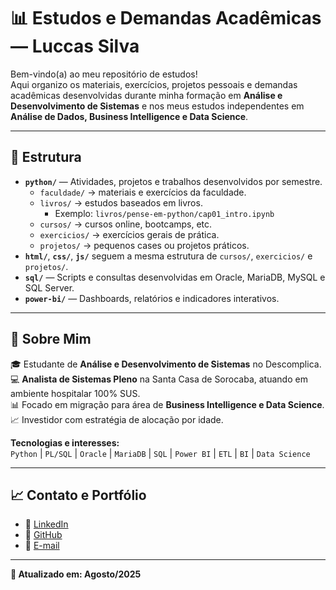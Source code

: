 # 📊 Estudos e Demandas Acadêmicas — Luccas Silva

Bem-vindo(a) ao meu repositório de estudos!  
Aqui organizo os materiais, exercícios, projetos pessoais e demandas acadêmicas desenvolvidas durante minha formação em **Análise e Desenvolvimento de Sistemas** e nos meus estudos independentes em **Análise de Dados, Business Intelligence e Data Science**.

---

## 📂 Estrutura

- **`python/`** — Atividades, projetos e trabalhos desenvolvidos por semestre.
  - `faculdade/` → materiais e exercícios da faculdade.
  - `livros/` → estudos baseados em livros.  
    - Exemplo: `livros/pense-em-python/cap01_intro.ipynb`
  - `cursos/` → cursos online, bootcamps, etc.
  - `exercicios/` → exercícios gerais de prática.
  - `projetos/` → pequenos cases ou projetos práticos.
- **`html/`**, **`css/`**, **`js/`** seguem a mesma estrutura de `cursos/`, `exercicios/` e `projetos/`.
- **`sql/`** — Scripts e consultas desenvolvidas em Oracle, MariaDB, MySQL e SQL Server.
- **`power-bi/`** — Dashboards, relatórios e indicadores interativos.

---

## 📌 Sobre Mim

🎓 Estudante de **Análise e Desenvolvimento de Sistemas** no Descomplica.  
💻 **Analista de Sistemas Pleno** na Santa Casa de Sorocaba, atuando em ambiente hospitalar 100% SUS.  
📊 Focado em migração para área de **Business Intelligence e Data Science**.  
📈 Investidor com estratégia de alocação por idade.

**Tecnologias e interesses:**  
`Python` | `PL/SQL` | `Oracle` | `MariaDB` | `SQL` | `Power BI` | `ETL` | `BI` | `Data Science`

---

## 📈 Contato e Portfólio

- 🔗 [LinkedIn](https://linkedin.com/in/luccas-silva)
- 🔗 [GitHub](https://github.com/LSDataScience)
- 🔗 [E-mail](luccas_silva@outlook.com)

---

**📝 Atualizado em: Agosto/2025**

